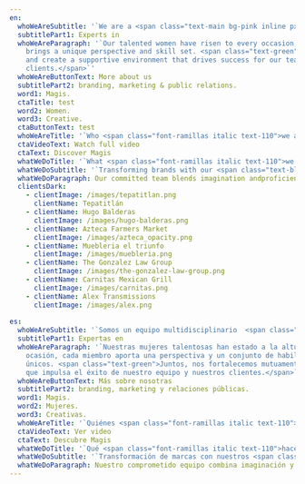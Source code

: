 ```yaml
---
en:
  whoWeAreSubtitle: '`We are a <span class="text-main bg-pink inline px-2.5 py-1.5 rounded-full font-ramillas italic font-bold text-110"> 100% women-led</span> multidisciplinary team.`'
  subtitlePart1: Experts in
  whoWeAreParagraph: '`Our talented women have risen to every occasion, each member
    brings a unique perspective and skill set. <span class="text-green">Together, we empower one another
    and create a supportive environment that drives success for our team and
    clients.</span>`'
  whoWeAreButtonText: More about us
  subtitlePart2: branding, marketing & public relations.
  word1: Magis.
  ctaTitle: test
  word2: Women.
  word3: Creative.
  ctaButtonText: test
  whoWeAreTitle: '`Who <span class="font-ramillas italic text-110">we are</span>`'
  ctaVideoText: Watch full video
  ctaText: Discover Magis
  whatWeDoTitle: '`What <span class="font-ramillas italic text-110">we do</span>`'
  whatWeDoSubtitle: '`Transforming brands with our <span class="text-blue dark:text-green px-2.5 py-1.5 rounded-full font ramillas italic font-bold text-110">reative services & expertise </span>`'
  whatWeDoParagraph: Our committed team blends imagination andproficiency to provide groundbreaking solutions that distinguish your business. Experience excellence with our customized approach to reaching your objectives.
  clientsDark:
    - clientImage: /images/tepatitlan.png
      clientName: Tepatitlán
    - clientName: Hugo Balderas
      clientImage: /images/hugo-balderas.png
    - clientName: Azteca Farmers Market
      clientImage: /images/azteca_opacity.png
    - clientName: Muebleria el triunfo
      clientImage: /images/muebleria.png
    - clientName: The Gonzalez Law Group
      clientImage: /images/the-gonzalez-law-group.png
    - clientName: Carnitas Mexican Grill
      clientImage: /images/carnitas.png
    - clientName: Alex Transmissions
      clientImage: /images/alex.png
 
es:
  whoWeAreSubtitle: '`Somos un equipo multidisciplinario  <span class="text-main bg-pink inline px-2.5 py-1.5 rounded-full font-ramillas italic font-bold text-110">100% liderado por mujeres.</span>`'
  subtitlePart1: Expertas en
  whoWeAreParagraph: '`Nuestras mujeres talentosas han estado a la altura de cada
    ocasión, cada miembro aporta una perspectiva y un conjunto de habilidades
    únicos. <span class="text-green">Juntos, nos fortalecemos mutuamente y creamos un entorno de apoyo
    que impulsa el éxito de nuestro equipo y nuestros clientes.</span>`'
  whoWeAreButtonText: Más sobre nosotras
  subtitlePart2: branding, marketing y relaciones públicas.
  word1: Magis.
  word2: Mujeres.
  word3: Creativas.
  whoWeAreTitle: '`Quiénes <span class="font-ramillas italic text-110">somos</span>`'
  ctaVideoText: Ver video
  ctaText: Descubre Magis
  whatWeDoTitle: '`Qué <span class="font-ramillas italic text-110">hacemos</span>`'
  whatWeDoSubtitle: '`Transformación de marcas con nuestros <span class="text-blue dark:text-green px-2.5 py-1.5 rounded-full font ramillas italic font-bold text-110">servicios creativos y experiencia </span>`'
  whatWeDoParagraph: Nuestro comprometido equipo combina imaginación y competencia para ofrecer soluciones innovadoras que distingan a su empresa. Experimente la excelencia con nuestro enfoque personalizado para alcanzar sus objetivos.
---
```


